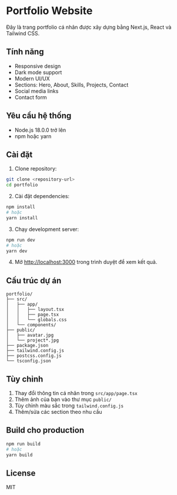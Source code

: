 # Portfolio Website

Đây là trang portfolio cá nhân được xây dựng bằng Next.js, React và Tailwind CSS.

## Tính năng

- Responsive design
- Dark mode support
- Modern UI/UX
- Sections: Hero, About, Skills, Projects, Contact
- Social media links
- Contact form

## Yêu cầu hệ thống

- Node.js 18.0.0 trở lên
- npm hoặc yarn

## Cài đặt

1. Clone repository:
```bash
git clone <repository-url>
cd portfolio
```

2. Cài đặt dependencies:
```bash
npm install
# hoặc
yarn install
```

3. Chạy development server:
```bash
npm run dev
# hoặc
yarn dev
```

4. Mở [http://localhost:3000](http://localhost:3000) trong trình duyệt để xem kết quả.

## Cấu trúc dự án

```
portfolio/
├── src/
│   ├── app/
│   │   ├── layout.tsx
│   │   ├── page.tsx
│   │   └── globals.css
│   └── components/
├── public/
│   ├── avatar.jpg
│   └── project*.jpg
├── package.json
├── tailwind.config.js
├── postcss.config.js
└── tsconfig.json
```

## Tùy chỉnh

1. Thay đổi thông tin cá nhân trong `src/app/page.tsx`
2. Thêm ảnh của bạn vào thư mục `public/`
3. Tùy chỉnh màu sắc trong `tailwind.config.js`
4. Thêm/sửa các section theo nhu cầu

## Build cho production

```bash
npm run build
# hoặc
yarn build
```

## License

MIT 
